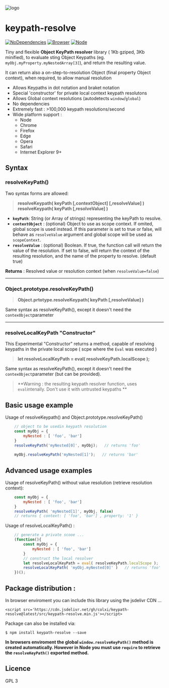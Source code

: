 ![logo](https://cdn.rawgit.com/colxi/keypath-resolve/f6782ad8/logo.png)

# keypath-resolve
[![NoDependencies](https://img.shields.io/badge/dependencies-none-green.svg)](https://github.com/colxi/midi-parser-js)
[![Browser](https://img.shields.io/badge/browser-compatible-blue.svg)](https://github.com/colxi/midi-parser-js)
[![Node](https://img.shields.io/badge/node-compatible-brightgreen.svg)](https://www.npmjs.com/package/midi-parser-js)

Tiny and flexible **Object KeyPath resolver** library (  1Kb gziped, 3Kb minified), to evaluate sting Object Keypaths (eg. `myObj.myProperty.myNestedArray[3]`), and return the resulting value.

It can return also a on-step-to-resolution Object (final property Object context), when required, to allow manual resolution




 
- Allows Keypaths in dot notation and braket notation 
- Special 'constructor' for private local context keypath resolutons
- Allows Global context resolutions (autodetects `window`/`global`)
- No dependencies
- Extremely fast : >100,000 keypath resolutions/second
- Wide platform support : 
  - Node 
  - Chrome
  - Firefox
  - Edge
  - Opera
  - Safari
  - Internet Explorer 9+

## Syntax

### resolveKeyPath()

Two syntax forms are allowed:
> **resolveKeypath( keyPath  [,contextObject] [,resolveValue] )**
> **resolveKeypath( keyPath  [,resolveValue] )**

- **`keyPath`**: String (or Array of strings) representing the keyPath to resolve.
- **`contextObject`** : (optional) Object to use as scope context. If omited, global scope is used instead. If this parameter is set  to true or false, will behave as `resolveValue` argument and global scope will be used as `scopeContext`. 
- **`resolveValue`** : (optional) Boolean.  If true, the function call will return the value of the resolution. If  set to false, will return the context of the resulting resolution, and the name of the property to  resolve. (default true)
 

**Returns** : Resolved value or resolution context (when `resolveValue=false`)

---
### Object.prototype.resolveKeyPath() 

> **Object.prtotype.resolveKeypath( keyPath  [,resolveValue] )**

Same syntax as resolveKeyPath(), except it doesn't need the `contexObject`parameter

---

### resolveLocalKeyPath "Constructor"

This Experimental "Constructor" returns a method, capable of resolving keypaths in the private local scope ( scpe where the `Eval` was executed )

> **let resolveLocalKeyPath = eval( resolveKeyPath.localScope );**


Same syntax as resolveKeyPath(), except it doesn't need the `contexObject`parameter (but can be provided).
>**Warning : the resulting keypath resolver function, uses `eval`intenally. Don't use it with untrusted keypaths  **


## Basic usage example 

Usage of resolveKeypath() and Object.prototype.resolveKeyPath()

```javascript
    // object to be usedin keypath resolution
	const myObj = {
		myNested : [ 'foo', 'bar']
    }
    resolveKeyPath('myNested[0]', myObj);   // returns 'foo'
 
    myObj.resolveKeyPath('myNested[1]');   // returns 'bar'

```
## Advanced usage examples 
Usage of resolveKeyPath() without value resolution (retrieve resolution context):

```javascript
    const myObj = {
        myNested : [ 'foo', 'bar']
    }
    resolveKeyPath( 'myNested[1]', myObj, false)  
    // returns { context: [ 'foo', 'bar'] , property: '1' }

```


Usage of resolveLocalKeyPath() :

```javascript
    // generate a private scooe ...
    (function(){
        const myObj = {
            myNested : [ 'foo', 'bar']
        }
    	// construct the local resolver
        let resolveLocalKeyPath = eval( resolveKeyPath.localScope );
	    resolveLocalKeyPath( 'myObj.myNested[0]' )   // returns 'foo'
    })();

```

## Package distribution :

In browser enviroment you can include this library using the jsdelivr CDN ...

```
<script src='https://cdn.jsdelivr.net/gh/colxi/keypath-resolve@latest/src/keypath-resolve.min.js'></script>
```

Package can also be installed via:

```
$ npm install keypath-resolve --save
```

**In browsers enviroment the global `window.resolveKeyPath()` method is created automatically. However in Node you must use `require` to retrieve the  `resolveKeyPath()`  exported method.**



## Licence 
GPL 3
